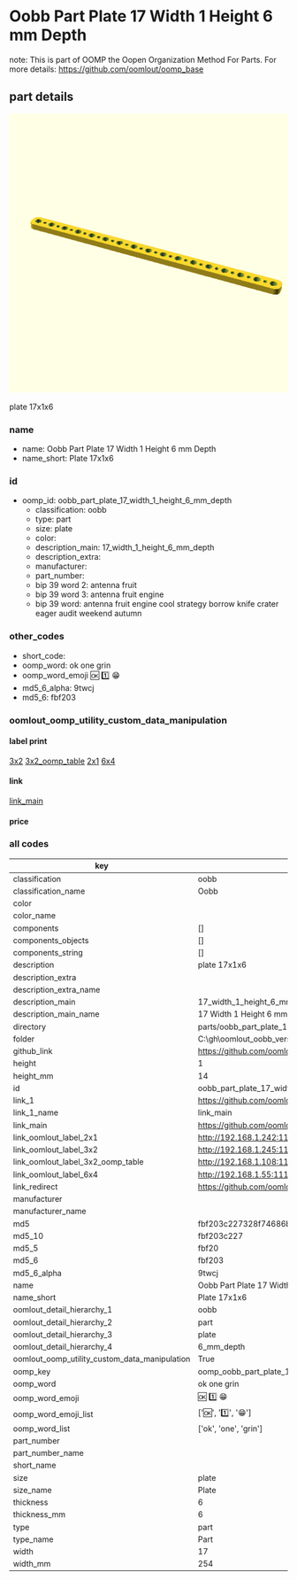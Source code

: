 # Oobb Part Plate 17 Width 1 Height 6 mm Depth  

note: This is part of OOMP the Oopen Organization Method For Parts. For more details: https://github.com/oomlout/oomp_base

##  part details
  

[![](3dpr.png)](3dpr.png)

plate 17x1x6



### name
* name: Oobb Part Plate 17 Width 1 Height 6 mm Depth
* name_short: Plate 17x1x6 
### id
* oomp_id: oobb_part_plate_17_width_1_height_6_mm_depth
  * classification: oobb
  * type: part
  * size: plate
  * color: 
  * description_main: 17_width_1_height_6_mm_depth
  * description_extra: 
  * manufacturer: 
  * part_number: 
  * bip 39 word 2: antenna fruit
  * bip 39 word 3: antenna fruit engine
  * bip 39 word: antenna fruit engine cool strategy borrow knife crater eager audit weekend autumn

### other_codes
* short_code: 
* oomp_word: ok one grin
* oomp_word_emoji :ok: :one: :grin:
* md5_6_alpha: 9twcj
* md5_6: fbf203






### oomlout_oomp_utility_custom_data_manipulation
#### label print
[3x2](http://192.168.1.245:1112/?label=oomp%209twcj)
[3x2_oomp_table](http://192.168.1.108:1112/?label=oomp%209twcj)
[2x1](http://192.168.1.242:1112/?label=oomp%209twcj)
[6x4](http://192.168.1.55:1112/?label=oomp%209twcj)    

#### link

[link_main](https://github.com/oomlout/oomlout_oobb_version_4_generated_parts/tree/main/navigation_oomp/oobb/part/plate/17_width_1_height_6_mm_depth/part)                              

#### price







### all codes 
| key | value |  
| --- | --- |  
| classification | oobb |  
| classification_name | Oobb |  
| color |  |  
| color_name |  |  
| components | [] |  
| components_objects | [] |  
| components_string | [] |  
| description | plate 17x1x6 |  
| description_extra |  |  
| description_extra_name |  |  
| description_main | 17_width_1_height_6_mm_depth |  
| description_main_name | 17 Width 1 Height 6 mm Depth |  
| directory | parts/oobb_part_plate_17_width_1_height_6_mm_depth |  
| folder | C:\gh\oomlout_oobb_version_4_generated_parts\parts\oobb_part_plate_17_width_1_height_6_mm_depth |  
| github_link | https://github.com/oomlout/oomlout_oomp_part_src/tree/main/parts/oobb_part_plate_17_width_1_height_6_mm_depth |  
| height | 1 |  
| height_mm | 14 |  
| id | oobb_part_plate_17_width_1_height_6_mm_depth |  
| link_1 | https://github.com/oomlout/oomlout_oobb_version_4_generated_parts/tree/main/navigation_oomp/oobb/part/plate/17_width_1_height_6_mm_depth/part |  
| link_1_name | link_main |  
| link_main | https://github.com/oomlout/oomlout_oobb_version_4_generated_parts/tree/main/navigation_oomp/oobb/part/plate/17_width_1_height_6_mm_depth/part |  
| link_oomlout_label_2x1 | http://192.168.1.242:1112/?label=oomp%209twcj |  
| link_oomlout_label_3x2 | http://192.168.1.245:1112/?label=oomp%209twcj |  
| link_oomlout_label_3x2_oomp_table | http://192.168.1.108:1112/?label=oomp%209twcj |  
| link_oomlout_label_6x4 | http://192.168.1.55:1112/?label=oomp%209twcj |  
| link_redirect | https://github.com/oomlout/oomlout_oobb_version_4_generated_parts/tree/main/parts/oobb_plate_17_01_06 |  
| manufacturer |  |  
| manufacturer_name |  |  
| md5 | fbf203c227328f74686b62fc94d7704e |  
| md5_10 | fbf203c227 |  
| md5_5 | fbf20 |  
| md5_6 | fbf203 |  
| md5_6_alpha | 9twcj |  
| name | Oobb Part Plate 17 Width 1 Height 6 mm Depth |  
| name_short | Plate 17x1x6  |  
| oomlout_detail_hierarchy_1 | oobb |  
| oomlout_detail_hierarchy_2 | part |  
| oomlout_detail_hierarchy_3 | plate |  
| oomlout_detail_hierarchy_4 | 6_mm_depth |  
| oomlout_oomp_utility_custom_data_manipulation | True |  
| oomp_key | oomp_oobb_part_plate_17_width_1_height_6_mm_depth |  
| oomp_word | ok one grin |  
| oomp_word_emoji | :ok: :one: :grin: |  
| oomp_word_emoji_list | [':ok:', ':one:', ':grin:'] |  
| oomp_word_list | ['ok', 'one', 'grin'] |  
| part_number |  |  
| part_number_name |  |  
| short_name |  |  
| size | plate |  
| size_name | Plate |  
| thickness | 6 |  
| thickness_mm | 6 |  
| type | part |  
| type_name | Part |  
| width | 17 |  
| width_mm | 254 |  
